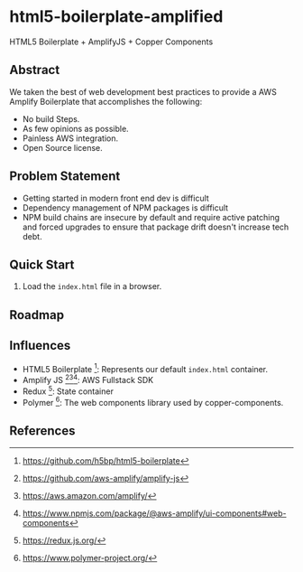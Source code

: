# html5-boilerplate-amplified
HTML5 Boilerplate + AmplifyJS + Copper Components

## Abstract

We taken the best of web development best practices to provide a AWS Amplify Boilerplate that accomplishes the following:
* No build Steps.
* As few opinions as possible.
* Painless AWS integration.
* Open Source license.

## Problem Statement

* Getting started in modern front end dev is difficult
* Dependency management of NPM packages is difficult
* NPM build chains are insecure by default and require active patching and forced upgrades to ensure that package drift doesn't increase tech debt.

## Quick Start

1. Load the `index.html` file in a browser.

## Roadmap

## Influences

* HTML5 Boilerplate [^1]: Represents our default `index.html` container.
* Amplify JS [^2][^3][^4]: AWS Fullstack SDK
* Redux [^5]: State container
* Polymer [^6]: The web components library used by copper-components.
  
## References

[^1]: https://github.com/h5bp/html5-boilerplate
[^2]: https://github.com/aws-amplify/amplify-js
[^3]: https://aws.amazon.com/amplify/
[^4]: https://www.npmjs.com/package/@aws-amplify/ui-components#web-components
[^5]: https://redux.js.org/
[^6]: https://www.polymer-project.org/
